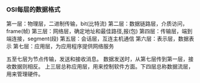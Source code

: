 ### OSI每层的数据格式

第一层：物理层，二进制传输，bit(比特流)
第二层：数据链路层，介质访问，frame(帧)
第三层：网络层，确定地址和最佳路径,报(包)
第四层：传输层，端到端连接，segment(段)
第五层：会话层，互连主机通信
第六层：表示层，数据表示
第七层：应用层，为应用程序提供网络服务

五至七层为节点传输，发送和接收消息。
数据发送时，从第七层传到第一层，接收数据则相反。
上三层总称应用层，用来控制软件方面。下四层总称数据流层，用来管理硬件。